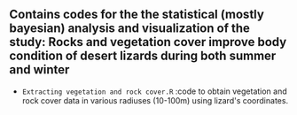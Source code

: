 ## Contains codes for the the statistical (mostly bayesian) analysis and visualization of the study: Rocks and vegetation cover improve body condition of desert lizards during both summer and winter
- `Extracting vegetation and rock cover.R` :code to obtain vegetation and rock cover data in various radiuses (10-100m) using lizard's coordinates.
